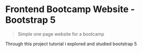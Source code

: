 # Frontend Bootcamp Website - Bootstrap 5

> Simple one page website for a bootcamp

Through this project tutorial i explored and studied bootstrap 5
